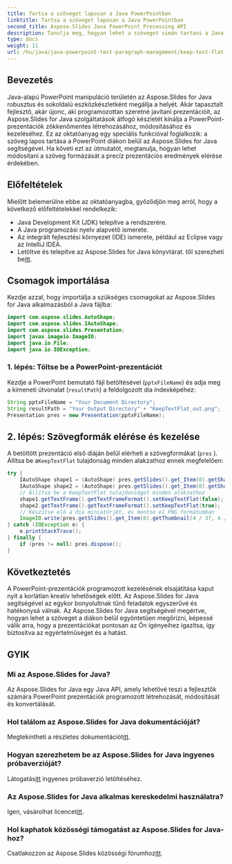 ```yaml
---
title: Tartsa a szöveget laposan a Java PowerPointban
linktitle: Tartsa a szöveget laposan a Java PowerPointban
second_title: Aspose.Slides Java PowerPoint Processing API
description: Tanulja meg, hogyan lehet a szöveget simán tartani a Java PowerPoint prezentációkban az Aspose.Slides for Java segítségével. Kövesse lépésről lépésre útmutatónkat a hatékony szövegkezeléshez.
type: docs
weight: 11
url: /hu/java/java-powerpoint-text-paragraph-management/keep-text-flat-java-powerpoint/
---
```

## Bevezetés
Java-alapú PowerPoint manipuláció területén az Aspose.Slides for Java robusztus és sokoldalú eszközkészletként megállja a helyét. Akár tapasztalt fejlesztő, akár újonc, aki programozottan szeretné javítani prezentációit, az Aspose.Slides for Java szolgáltatások átfogó készletét kínálja a PowerPoint-prezentációk zökkenőmentes létrehozásához, módosításához és kezeléséhez. Ez az oktatóanyag egy speciális funkcióval foglalkozik: a szöveg lapos tartása a PowerPoint diákon belül az Aspose.Slides for Java segítségével. Ha követi ezt az útmutatót, megtanulja, hogyan lehet módosítani a szöveg formázását a precíz prezentációs eredmények elérése érdekében.
## Előfeltételek
Mielőtt belemerülne ebbe az oktatóanyagba, győződjön meg arról, hogy a következő előfeltételekkel rendelkezik:
- Java Development Kit (JDK) telepítve a rendszerére.
- A Java programozási nyelv alapvető ismerete.
- Az integrált fejlesztési környezet (IDE) ismerete, például az Eclipse vagy az IntelliJ IDEA.
-  Letöltve és telepítve az Aspose.Slides for Java könyvtárat. től szerezheti be[itt](https://releases.aspose.com/slides/java/).

## Csomagok importálása
Kezdje azzal, hogy importálja a szükséges csomagokat az Aspose.Slides for Java alkalmazásból a Java fájlba:
```java
import com.aspose.slides.AutoShape;
import com.aspose.slides.IAutoShape;
import com.aspose.slides.Presentation;
import javax.imageio.ImageIO;
import java.io.File;
import java.io.IOException;
```
### 1. lépés: Töltse be a PowerPoint-prezentációt
Kezdje a PowerPoint bemutató fájl betöltésével (`pptxFileName`) és adja meg a kimeneti útvonalat (`resultPath`) a feldolgozott dia indexképéhez:
```java
String pptxFileName = "Your Document Directory";
String resultPath = "Your Output Directory" + "KeepTextFlat_out.png";
Presentation pres = new Presentation(pptxFileName);
```
## 2. lépés: Szövegformák elérése és kezelése
A betöltött prezentáció első diáján belül elérheti a szövegformákat (`pres` ). Állítsa be a`KeepTextFlat` tulajdonság minden alakzathoz ennek megfelelően:
```java
try {
    IAutoShape shape1 = (AutoShape) pres.getSlides().get_Item(0).getShapes().get_Item(0);
    IAutoShape shape2 = (AutoShape) pres.getSlides().get_Item(0).getShapes().get_Item(1);
    // Állítsa be a KeepTextFlat tulajdonságot minden alakzathoz
    shape1.getTextFrame().getTextFrameFormat().setKeepTextFlat(false);
    shape2.getTextFrame().getTextFrameFormat().setKeepTextFlat(true);
    // Készítse elő a dia miniatűrjét, és mentse el PNG formátumban
    ImageIO.write(pres.getSlides().get_Item(0).getThumbnail(4 / 3f, 4 / 3f), "PNG", new File(resultPath));
} catch (IOException e) {
    e.printStackTrace();
} finally {
    if (pres != null) pres.dispose();
}
```

## Következtetés
A PowerPoint-prezentációk programozott kezelésének elsajátítása kaput nyit a korlátlan kreatív lehetőségek előtt. Az Aspose.Slides for Java segítségével az egykor bonyolultnak tűnő feladatok egyszerűvé és hatékonysá válnak. Az Aspose.Slides for Java segítségével megértve, hogyan lehet a szöveget a diákon belül egyöntetűen megőrizni, képessé válik arra, hogy a prezentációkat pontosan az Ön igényeihez igazítsa, így biztosítva az egyértelműséget és a hatást.
## GYIK
### Mi az Aspose.Slides for Java?
Az Aspose.Slides for Java egy Java API, amely lehetővé teszi a fejlesztők számára PowerPoint prezentációk programozott létrehozását, módosítását és konvertálását.
### Hol találom az Aspose.Slides for Java dokumentációját?
Megtekintheti a részletes dokumentációt[itt](https://reference.aspose.com/slides/java/).
### Hogyan szerezhetem be az Aspose.Slides for Java ingyenes próbaverzióját?
 Látogatás[itt](https://releases.aspose.com/) ingyenes próbaverzió letöltéséhez.
### Az Aspose.Slides for Java alkalmas kereskedelmi használatra?
 Igen, vásárolhat licencet[itt](https://purchase.aspose.com/buy).
### Hol kaphatok közösségi támogatást az Aspose.Slides for Java-hoz?
 Csatlakozzon az Aspose.Slides közösségi fórumhoz[itt](https://forum.aspose.com/c/slides/11).